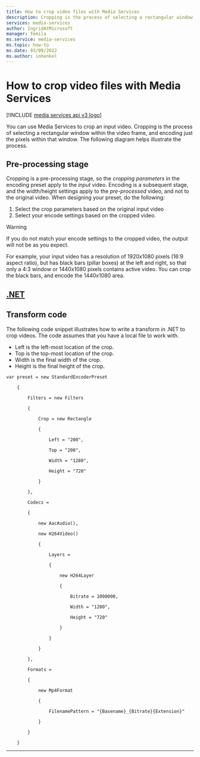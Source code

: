```yaml
---
title: How to crop video files with Media Services
description: Cropping is the process of selecting a rectangular window within the video frame, and encoding just the pixels within that window. This topic shows how to crop video files with Media Services.
services: media-services
author: IngridAtMicrosoft
manager: femila
ms.service: media-services
ms.topic: how-to
ms.date: 03/09/2022
ms.author: inhenkel
---
```


# How to crop video files with Media Services

[!INCLUDE [media services api v3 logo](./includes/v3-hr.md)]

You can use Media Services to crop an input video. Cropping is the process of selecting a rectangular window within the video frame, and encoding just the pixels within that window. The following diagram helps illustrate the process.

## Pre-processing stage

Cropping is a pre-processing stage, so the *cropping parameters* in the encoding preset apply to the *input* video. Encoding is a subsequent stage, and the width/height settings apply to the *pre-processed* video, and not to the original video. When designing your preset, do the following:

1. Select the crop parameters based on the original input video
1. Select your encode settings based on the cropped video.

> [!WARNING]
> If you do not match your encode settings to the cropped video, the output will not be as you expect.

For example, your input video has a resolution of 1920x1080 pixels (16:9 aspect ratio), but has black bars (pillar boxes) at the left and right, so that only a 4:3 window or 1440x1080 pixels contains active video. You can crop the black bars, and encode the 1440x1080 area.

## [.NET](#tab/net/)

## Transform code

The following code snippet illustrates how to write a transform in .NET to crop videos.  The code assumes that you have a local file to work with.

- Left is the left-most location of the crop.
- Top is the top-most location of the crop.
- Width is the final width of the crop.
- Height is the final height of the crop.

```dotnet
var preset = new StandardEncoderPreset

    {

        Filters = new Filters

        {                   

            Crop = new Rectangle

            {

                Left = "200",

                Top = "200",

                Width = "1280",

                Height = "720"

            }

        },

        Codecs =

        {

            new AacAudio(),

            new H264Video()

            {

                Layers =

                {                           

                    new H264Layer

                    {

                        Bitrate = 1000000,

                        Width = "1280",

                        Height = "720"

                    }

                }

            }

        },

        Formats =

        {

            new Mp4Format

            {

                FilenamePattern = "{Basename}_{Bitrate}{Extension}"

            }

        }

    }

```

---
